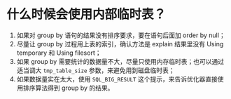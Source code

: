 # 什么时候会使用内部临时表？

1. 如果对 group by 语句的结果没有排序要求，要在语句后面加 order by null；
1. 尽量让 group by 过程用上表的索引，确认方法是 explain 结果里没有 Using temporary 和 Using filesort；
1. 如果 group by 需要统计的数据量不大，尽量只使用内存临时表；也可以通过适当调大 `tmp_table_size` 参数，来避免用到磁盘临时表； 
1. 如果数据量实在太大，使用 `SQL_BIG_RESULT` 这个提示，来告诉优化器直接使用排序算法得到 group by 的结果。


